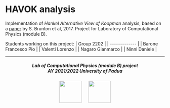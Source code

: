 # HAVOK analysis

Implementation of *Hankel Alternative View of Koopman* analysis, based on a [paper](https://www.nature.com/articles/s41467-017-00030-8) by S. Brunton et al, 2017. Project for Laboratory of Computational Physics (module B).


Students working on this project:
| Group 2202  |
| ------------- |
| Barone Francesco Pio |
| Valenti Lorenzo |
| Nagaro Gianmarco | 
| Ninni Daniele |



***

<h5 align="center">Lab of Computational Physics (module B) project<br>AY 2021/2022 University of Padua</h5>

<p align="center">
  <img src="https://user-images.githubusercontent.com/62724611/166108149-7629a341-bbca-4a3e-8195-67f469a0cc08.png" alt="" height="70"/>
  &emsp;
  <img src="https://user-images.githubusercontent.com/62724611/166108076-98afe0b7-802c-4970-a2d5-bbb997da759c.png" alt="" height="70"/>
</p>
